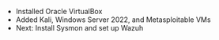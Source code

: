 - Installed Oracle VirtualBox
- Added Kali, Windows Server 2022, and Metasploitable VMs
- Next: Install Sysmon and set up Wazuh
